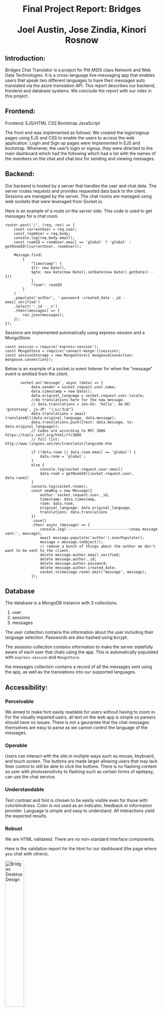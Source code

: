 <h1 align="center"> Final Project Report: Bridges <br><br> 
Joel Austin, Jose Zindia, Kinori Rosnow </h1>

## Introduction:
Bridges Chat Translator is a project for Pitt MSIS class Network and Web Data Technologies. It is a cross-language live-messaging app that enables users that speak two different languages to have their messages auto translated via the azure translation API. This report describes our backend, frontend and database systems. We conclude the report with our roles in this project.

## Frontend:
Frontend:
EJS/HTML
CSS
Bootstrap
JavaScript

The front end was implemented as follows: We created the login/signup pages using EJS and CSS to enable the users to access the web application. Login and Sign up pages were implemented in EJS and bootstrap. Whenever, the user’s login or signup, they were directed to the main dashboard which had the following which had a list with the names of the members on the chat and  chat box for sending and viewing messages.


## Backend:
Our backend is hosted by a server that handles the user and chat data. The server routes requests and provides requested data back to the client. Sessions are managed by the server. The chat rooms are managed using web sockets that were leveraged from Socket.io.    

Here is an example of a route on the server side. This code is used to get messages for a chat room.
```
router.post('/', (req, res) => {
    const currentUser = req.user;
    const roomUser = req.body;
    console.log(req.body.email);
    const roomID = roomUser.email == 'global' ? 'global' : getRoomID([currentUser, roomUser]);

    Message.find(
        {
            "timestamp": {
            $lt: new Date(), 
            $gte: new Date(new Date().setDate(new Date().getDate() - 1))
            },
            "room": roomID
        }
    )
    .populate('author', '-password -created_date -_id -email_verified')
    .select('-_id -__v')
    .then((messages) => {
        res.json(messages);
    });
});
```

Sessions are implemented automatically using express-session and a MongoStore.
```
const session = require('express-session');
const MongoStore = require('connect-mongo')(session);
const sessionStorage = new MongoStore({ mongooseConnection: mongoose.connection});
```

Below is an example of a socket.io event listener for when the "message" event is emitted from the client.
```
       socket.on('message', async (data) => {
            data.sender = socket.request.user.name;
            data.timestamp = new Date();
            data.original_language = socket.request.user.locale;
            //do translations here for the new message.
            // data.translations = {en-US: 'hello', de-DE: 'gutentaag', ja-JP: "こんにちは"}
            data.translations = await translateAll(data.original_language, data.message);
            data.translations.push({text: data.message, to: data.original_language});
            // Codes are according to RFC 3066 https://tools.ietf.org/html/rfc3066
            // full list: http://www.lingoes.net/en/translator/langcode.htm

            if (!data.room || data.room.email == 'global') {
                data.room = 'global';
            }
            else {
                console.log(socket.request.user.email)
                data.room = getRoomID([socket.request.user, data.room])
            }
            console.log(socket.rooms);
            const newMsg = new Message({
                author: socket.request.user._id, 
                timestamp: data.timestamp, 
                room: data.room, 
                original_language: data.original_language, 
                translations: data.translations
            })
            .save()
            .then( async (message) => {
                console.log('----------------------------\nnew message sent:', message);
                await message.populate('author').execPopulate();
                message = message.toObject();
                // remove a bunch of things about the author we don't want to be sent to the client.
                delete message.author.email_verified;
                delete message.author._id;
                delete message.author.password;
                delete message.author.created_date;
                socket.to(message.room).emit('message', message);
            });
```

## Database
The database is a MongoDB instance with 3 collections.
1. user
2. sessions
3. messages

The user collection contains the information about the user including their language selection. Passwords are also hashed using bcrypt.

The sessions collection contains information to make the server statefully aware of each user that chats using the app. This is automatically populated with `express-session` and `MongoStore`.

the messages collection contains a record of all the messages sent using the app, as well as the translations into our supported languages.

## Accessibility:
### Perceivable
We aimed to make font easily readable for users without having to zoom in. For the visually impaired users, all text on the web app is simple so parsers should have no issues. There is not a gaurantee that the chat messages themselves are easy to parse as we cannot control the language of the messages.
### Operable
Users can interact with the site in multiple ways such as mouse, keyboard, and touch screen. The buttons are made larger allowing users that may lack finer control to still be able to click the buttons. There is no flashing content so user with photosensitivity to flashing such as certain forms of epilepsy, can use the chat service.
### Understandable
Text contrast and font is chosen to be easily visible even for those with colorblindness. Color is not used as an indicator, feedback or information provider. Language is simple and easy to understand. All interactions yield the expected results.
### Robust
We are HTML validated. There are no non-standard interface components.

Here is the validation report for the html for our dashboard (the page where you chat with others).

<img src="https://i.imgur.com/KrCTtya.png"
alt="Bridges Desktop Design"
style="width: 35%; clear:both;"/>


### Limitations
There are some limitations of the accisibility of the website. Notable we did not have time to create instructional pages that explain the usage of the website. We aimed to make the UI simple enough that it was self explanatory, but some users may find it convenient to have instructions. Another potential improvement is our chats show text as the server recieve and emit it to the chat websockets. As a result the arrival and displaying of messages is at the mercy of the rate at which they arrive. With a sufficiently large chat room or fast enough users, chats may arrive faster than users can read them. Users can scroll but there may be users that would prefer a "slow mode" that allows them to read the chats at a rate that is more accessible to them. Our current answer is the scroll, but some users may prefer a "slow mode".

Documentation of how authentication was implemented
    passport

## Authentication
We implemnted authentication using Passport, which was extended with session storage using MongoStore, which is a node module that stores the session data in our mongoDB. In Bridges, there is actually only one function for both signup and login. This is because both are required to verify that a user with the specified email exists, or does not exist. If it does exist and they are trying to signup, the user is sent to an error screen. If the user doesn't exist and they are trying to login, then they are also sent to an error screen. Below is the signup/login service using passport.

```
passport.use(
    new LocalStrategy({ usernameField: 'email', passReqToCallback: true}, (req, email, password, done) => {
        User.findOne({email: email})
        .then(user => {
            if (!user) {
                let name = req.body.name;
                let locale = req.body.locale;
                if (name == null || locale == null) {
                    throw 'One or more values are missing';
                }
                // create new user, hash the password, and save it.
                const newUser = new User({ email, password, name, locale });
                console.log('creating new user');
                bcrypt.genSalt(10, (err, salt) => {
                    bcrypt.hash(newUser.password, salt, (err, hash) => {
                        if (err) {
                            throw err;
                        }
                        newUser.password = hash;
                        newUser
                        .save()
                        .then(user => {
                            console.log(user);
                            return done(null, user);
                        })
                        .catch(err => {
                            return done(null, false, {message: err});
                        })
                    })
                })
            }
            else {
                // user exists, compare hashes of passwords, then log user in if correct.
                bcrypt.compare(password, user.password, (err, passwordsMatch) => {
                    if (err) {
                        throw err;
                    }
                    if (passwordsMatch) {
                        return done(null, user);
                    }
                    else {
                        return done(null, false, { message: 'Email or Password Incorrect.'});
                    }
                })
            }
        })
    })
);
```

## Error Handling

In general, our application contains most of it's error handling on the server side surrounding the authentication, however there is also client side form-validation for the login and signup pages.

 There are appropriate error catches for when the user is not signed in, for example. Below is a snippet of that code.

```
const requiresAuth = (req, res, next) => {
    if (req.isAuthenticated()) {
        return next()
    }
    else {
        res.redirect('/auth/login');
    }
}

// if the user is authenticated already, then we forward them to the chat/dashboard.
const forwardOnAuth = (req, res, next) => {
    if (req.isAuthenticated()) {
        res.redirect('/chat');
    }
    else {
        next();
    }
}
```

This snippet contains 2 middleware functions that handle when the user visits a route. If they are not logged in, then they are redirected to the login page. The second function is for if they visit the login page when logged in, then they are forwarded to the chat app.

## Mobile/Responsive Design
Bridges Chat Translator is fully functional on mobile screen formats. Below you can see the difference in mobile vs desktop designs.

<img src="https://imgur.com/9X5DB4k.png"
     alt="Bridges Desktop Design"
     style="float: left; padding-right: 10px; width: 35%"/>

<img src="https://i.imgur.com/qqdrJ1R.png"
     alt="Bridges Mobile Design"
     style=" width: 20%; padding-right: 10px; float:left"/>

<img src="https://i.imgur.com/eXt4HbI.png"
alt="Bridges Mobile Hamburger Menu Design"
style="width: 20%; clear:both;"/>
<p style='clear: both;'>

As you can see, the mobile format collapses the left side into a hamburger menu that can be toggled.

## External Code and Frameworks:
For this project, we ended up using a somewhat minimal spread of external libraries and packages. Most of the libraries we used were for more complex thing such as user authentication and session storage. These would not have been possible to reliably implement in the time frame of the project.

The following is a list of all the external libraries we used.
- "bcryptjs": "^2.4.3",
- "body-parser": "^1.19.0",
- "connect-mongo": "^3.2.0",
- "cookie-parser": "^1.4.5",
- "dotenv": "^8.2.0",
- "ejs": "^3.1.5",
- "express": "^4.17.1",
- "express-session": "^1.17.1",
- "mongoose": "^5.10.3",
- "node-fetch": "^2.6.1",
- "passport": "^0.4.1",
- "passport-local": "^1.0.0",
- "passport.socketio": "^3.7.0",
- "socket.io": "^3.0.0"

### Member Roles:
We defined our roles based on ownership of functionality. We started the project with specific roles, but as the project progressed and we periodically worked together on calls, the lines of our work were blurred. Below we describe our part of the project.
#### Kinori Rosnow: 
My role for this project was handling the language translations and the language data interactions. A core of the site is the translation of language where we leveraged Microsoft's Azure Translation API to translate to every language we support. The translation capabilities are limited by the Azure Translation API capability. The messages are stored in every language supported to maximize speed efficiency with a tradeoff with space. For the message database schema I had the message all stored in the same dictionary so the backend interactions could all be the same. The original message language was stored in the schema separately. To be specific my front end work was the language selection drop down in the top right of the screen. Most of my work; however was on the back end. I routed the requests for the change of language selection to the server which update the user information `Locale` in the database. The client side would then request the messages in the new language. My part of the system does have a possible flaw in that if a user's `Locale` in the database differed from their keyboard language, there may be a way to trick the system into storing the wrong original language of the message in the database. Given more time I would be interested in addressing this to combat potential malicious users. Although I'm not sure the full extent of the possible harm yet as the translation API can detect correct languages and our system doesn't depend on the language except for what it displays to the users. We do not think this is a security issue.

#### Joel Austin
My Role primary for the project was to handle implementing socket.io to handle sending and recieving messages. I also achieved a stretch goal we had that was to implemnt individual rooms where people would chat 1:1. My part included both the server-side and client-side implementations of socket.io. 

There's actually an interesting system for how I engineered that work. In order to get rooms to work. I needed to generate unique ID that could be deciphered from some data of each user, so I actually ended up alphabetically sorting the 2 user emails and doing a simple hashing on the concatination of the email strings.

```
function getRoomID(users) {
    users.sort((a,b) => {
        return a.email.localeCompare(b.email);
    });
    const [first, second] = users;
    const hash = generateHash(first.email + second.email) + 'A';
    return hash;
}

function generateHash(string) {
    var hash = 0;
    if (string.length == 0)
        return hash;
    for (let i = 0; i < string.length; i++) {
        var charCode = string.charCodeAt(i);
        hash = ((hash << 7) - hash) + charCode;
        hash = hash & hash;
    }
    return hash;
}
```

I also worked on implementing the authentication on the backend for the site using passport.

## Jose
